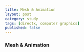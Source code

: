 ```yaml
---
title: Mesh & Animation
layout: post
category: study
tags: [directx, computer graphics]
published: false
---
```


### Mesh & Animation